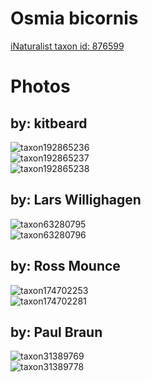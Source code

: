 
Osmia bicornis
==============
  
[iNaturalist taxon id: 876599](https://www.inaturalist.org/taxa/876599)
# Photos

## by: kitbeard
  
![taxon192865236](https://inaturalist-open-data.s3.amazonaws.com/photos/206582704/medium.jpeg)  
![taxon192865237](https://inaturalist-open-data.s3.amazonaws.com/photos/206582689/medium.jpeg)  
![taxon192865238](https://inaturalist-open-data.s3.amazonaws.com/photos/206582715/medium.jpeg)
## by: Lars Willighagen
  
![taxon63280795](https://inaturalist-open-data.s3.amazonaws.com/photos/68196966/medium.jpeg)  
![taxon63280796](https://inaturalist-open-data.s3.amazonaws.com/photos/68196979/medium.jpeg)
## by: Ross Mounce
  
![taxon174702253](https://inaturalist-open-data.s3.amazonaws.com/photos/187234281/medium.jpg)  
![taxon174702281](https://inaturalist-open-data.s3.amazonaws.com/photos/187234291/medium.jpg)
## by: Paul Braun
  
![taxon31389769](https://inaturalist-open-data.s3.amazonaws.com/photos/34579208/medium.jpeg)  
![taxon31389778](https://inaturalist-open-data.s3.amazonaws.com/photos/34579221/medium.jpeg)